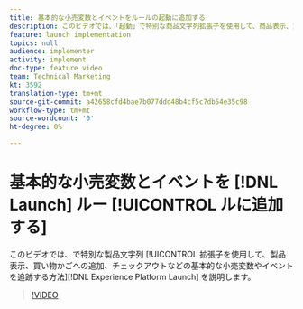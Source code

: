 ```yaml
---
title: 基本的な小売変数とイベントをルールの起動に追加する
description: このビデオでは、「起動」で特別な商品文字列拡張子を使用して、商品表示、買い物かごへの追加、チェックアウトなどの基本的な小売変数やイベントを追跡する方法を示します。
feature: launch implementation
topics: null
audience: implementer
activity: implement
doc-type: feature video
team: Technical Marketing
kt: 3592
translation-type: tm+mt
source-git-commit: a42658cfd4bae7b077ddd48b4cf5c7db54e35c98
workflow-type: tm+mt
source-wordcount: '0'
ht-degree: 0%

---
```



# 基本的な小売変数とイベントを [!DNL Launch] ルー [!UICONTROL ルに追加する]

このビデオでは、で特別な製品文字列 [!UICONTROL 拡張子を使用して、製品表示、買い物かごへの追加、チェックアウトなどの基本的な小売変数やイベントを追跡する方法][!DNL Experience Platform Launch] を説明します。

>[!VIDEO](https://video.tv.adobe.com/v/28763/?quality=12)

